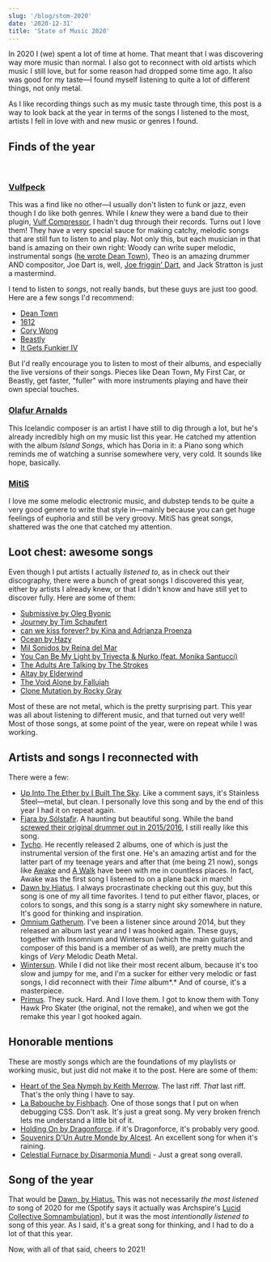 ```yaml
---
slug: '/blog/stom-2020'
date: '2020-12-31'
title: 'State of Music 2020'
---
```


In 2020 I (we) spent a lot of time at home. That meant that I was discovering way more music than normal. I also got to reconnect with old artists which music I still love, but for some reason had dropped some time ago. It also was good for my taste—I found myself listening to quite a lot of different things, not only metal.

As I like recording things such as my music taste through time, this post is a way to look back at the year in terms of the songs I listened to the most, artists I fell in love with and new music or genres I found.

## Finds of the year

<br />

### <a href="https://www.youtube.com/watch?v=rv4wf7bzfFE" rel="noopener noreferrer" target="_blank">Vulfpeck</a>

This was a find like no other—I usually don't listen to funk or jazz, even though I do like both genres. While I _knew_ they were a band due to their plugin, [Vulf Compressor](https://www.youtube.com/watch?v=Y6D9WvwMNr8), I hadn't dug through their records. Turns out I love them! They have a very special sauce for making catchy, melodic songs that are still fun to listen to and play. Not only this, but each musician in that band is amazing on their own right: Woody can write super melodic, instrumental songs ([he wrote Dean Town](https://www.youtube.com/watch?v=JEIojSAGtWc)), Theo is an amazing drummer AND compositor, Joe Dart is, well, [Joe friggin' Dart](https://www.youtube.com/watch?v=rhxQoDlt2AU), and Jack Stratton is just a mastermind.

I tend to listen to _songs_, not really bands, but these guys are just too good. Here are a few songs I'd recommend:

- [Dean Town](https://www.youtube.com/watch?v=le0BLAEO93g)
- [1612](https://www.youtube.com/watch?v=jRHQPG1xd9o)
- [Cory Wong](https://www.youtube.com/watch?v=AWBUnr0F3Zo)
- [Beastly](https://www.youtube.com/watch?v=KQRV0c1KXYc)
- [It Gets Funkier IV](https://www.youtube.com/watch?v=Nq5LMGtBmis)

But I'd really encourage you to listen to most of their albums, and especially the live versions of their songs. Pieces like Dean Town, My First Car, or Beastly, get faster, "fuller" with more instruments playing and have their own special touches.

### <a href="https://www.youtube.com/watch?v=wFp6xnJbs0w" rel="noopener noreferrer" target="_blank">Olafur Arnalds</a>

This Icelandic composer is an artist I have still to dig through a lot, but he's already incredibly high on my music list this year. He catched my attention with the album _Island Songs_, which has Doria in it: a Piano song which reminds me of watching a sunrise somewhere very, very cold. It sounds like hope, basically.

### <a href="https://www.youtube.com/watch?v=UbOCUMy4QqE" rel="noopener noreferrer" target="_blank">MitiS</a>

I love me some melodic electronic music, and dubstep tends to be quite a very good genere to write that style in—mainly because you can get huge feelings of euphoria and still be very groovy. MitiS has great songs, shattered was the one that catched my attention.

## Loot chest: awesome songs

Even though I put artists I actually _listened to_, as in check out their discography, there were a bunch of great songs I discovered this year, either by artists I already knew, or that I didn't know and have still yet to discover fully. Here are some of them:

- <a href="https://www.youtube.com/watch?v=cpjby8K70AM" rel="noopener noreferrer" target="_blank">Submissive by Oleg Byonic</a>
- <a href="https://www.youtube.com/watch?v=CN3cgkGwtq0" rel="noopener noreferrer" target="_blank">Journey by Tim Schaufert</a>
- <a href="https://www.youtube.com/watch?v=DKbfBSrjVHA" rel="noopener noreferrer" target="_blank">can we kiss forever? by Kina and Adrianza Proenza</a>
- <a href="https://www.youtube.com/watch?v=Nq5LMGtBmis" rel="noopener noreferrer" target="_blank">Ocean by Hazy</a>
- <a href="https://www.youtube.com/watch?v=Nq5LMGtBmis" rel="noopener noreferrer" target="_blank">Mil Sonidos by Reina del Mar</a>
- <a href="https://www.youtube.com/watch?v=Nq5LMGtBmis" rel="noopener noreferrer" target="_blank">You Can Be My Light by Trivecta & Nurko (feat. Monika Santucci)</a>
- <a href="https://www.youtube.com/watch?v=Nq5LMGtBmis" rel="noopener noreferrer" target="_blank">The Adults Are Talking by The Strokes</a>
- <a href="https://www.youtube.com/watch?v=yLP7u9bcP8s" rel="noopener noreferrer" target="_blank">Altay by Elderwind</a>
- <a href="https://www.youtube.com/watch?v=yLP7u9bcP8s" rel="noopener noreferrer" target="_blank">The Void Alone by Fallujah</a>
- <a href="https://www.youtube.com/watch?v=5LvrhzQF1zY" rel="noopener noreferrer" target="_blank">Clone Mutation by Rocky Gray</a>

Most of these are not metal, which is the pretty surprising part. This year was all about listening to different music, and that turned out very well! Most of those songs, at some point of the year, were on repeat while I was working.

## Artists and songs I reconnected with

There were a few:

- <a href="https://www.youtube.com/watch?v=Nq5LMGtBmis" rel="noopener noreferrer" target="_blank">Up Into The Ether by I Built The Sky</a>. Like a comment says, it's Stainless Steel—metal, but clean. I personally love this song and by the end of this year I had it on repeat again.
- <a href="https://www.youtube.com/watch?v=A6j7mUxGz20" rel="noopener noreferrer" target="_blank">Fjara by Sólstafir</a>. A haunting but beautiful song. While the band [screwed their original drummer out in 2015/2016](https://solstafirofficial.wordpress.com/2015/06/03/statement-about-my-forced-absence-from-solstafir/), I still really like this song.
- <a href="https://www.youtube.com/watch?v=6XJBDX3Z0BY" rel="noopener noreferrer" target="_blank">Tycho</a>. He recently released 2 albums, one of which is just the instrumental version of the first one. He's an amazing artist and for the latter part of my teenage years and after that (me being 21 now), songs like [Awake](https://www.youtube.com/watch?v=6XJBDX3Z0BY) and [A Walk](https://www.youtube.com/watch?v=SDNA934EEVk) have been with me in countless places. In fact, Awake was the first song I listened to on a plane back in march!
- <a href="https://www.youtube.com/watch?v=RwuPPLdyOnU" rel="noopener noreferrer" target="_blank">Dawn by Hiatus</a>. I always procrastinate checking out this guy, but this song is one of my all time favorites. I tend to put either flavor, places, or colors to songs, and this song is a starry night sky somewhere in nature. It's good for thinking and inspiration.
- <a href="https://www.youtube.com/watch?v=Pos1saIwIlI" rel="noopener noreferrer" target="_blank">Omnium Gatherum</a>. I've been a listener since around 2014, but they released an album last year and I was hooked again. These guys, together with Insomnium and Wintersun (which the main guitarist and composer of this band is a member of as well), are pretty much the kings of _Very_ Melodic Death Metal.
- <a href="https://www.youtube.com/watch?v=mzEv-4xcYig" rel="noopener noreferrer" target="_blank">Wintersun</a>. While I did not like their most recent album, because it's too slow and jumpy for me, and I'm a sucker for either very melodic or fast songs, I did reconnect with their _Time_ album*.* And of course, it's a masterpiece.
- <a href="https://www.youtube.com/watch?v=5LvrhzQF1zYg" rel="noopener noreferrer" target="_blank">Primus</a>. They suck. Hard. And I love them. I got to know them with Tony Hawk Pro Skater (the original, not the remake), and when we got the remake this year I got hooked again.

## Honorable mentions

These are mostly songs which are the foundations of my playlists or working music, but just did not make it to the post. Here are some of them:

- <a href="https://www.youtube.com/watch?v=14Rn09k6DqU" rel="noopener noreferrer" target="_blank">Heart of the Sea Nymph by Keith Merrow</a>. The last riff. _That_ last riff. That's the only thing I have to say.
- <a href="https://www.youtube.com/watch?v=e5TUmO4cwQI" rel="noopener noreferrer" target="_blank">La Babouche by Fishbach</a>. One of those songs that I put on when debugging CSS. Don't ask. It's just a great song. My very broken french lets me understand a little bit of it.
- <a href="https://www.youtube.com/watch?v=j3ondhgj0dw" rel="noopener noreferrer" target="_blank">Holding On by Dragonforce</a>. if it's Dragonforce, it's probably very good.
- <a href="https://www.youtube.com/watch?v=5LvrhzQF1zY" rel="noopener noreferrer" target="_blank">Souvenirs D'Un Autre Monde by Alcest</a>. An excellent song for when it's raining.
- [Celestial Furnace by Disarmonia Mundi](https://www.youtube.com/watch?v=5LvrhzQF1zY) - Just a great song overall.

## Song of the year

That would be <a href="https://www.youtube.com/watch?v=RwuPPLdyOnU" rel="noopener nooreferrer" target="_blank">Dawn, by Hiatus.</a> This was not necessarily _the most listened to_ song of 2020 for me (Spotify says it actually was Archspire's [Lucid Collective Somnambulation](https://www.youtube.com/watch?v=WEuiZFb2wHY)), but it was the most _intentionally listened to_ song of this year. As I said, it's a great song for thinking, and I had to do a lot of that this year.

Now, with all of that said, cheers to 2021!
